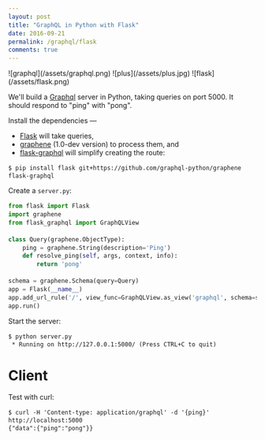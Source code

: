 ```yaml
---
layout: post
title: "GraphQL in Python with Flask"
date: 2016-09-21
permalink: /graphql/flask
comments: true
---
```

<div class="wide-logos" markdown="1">
![graphql](/assets/graphql.png)
![plus](/assets/plus.jpg)
![flask](/assets/flask.png)
</div>

We'll build a [Graphql](http://graphql.org/) server in Python, taking queries
on port 5000. It should respond to "ping" with "pong".

Install the dependencies —

- [Flask](http://flask.pocoo.org) will take queries,
- [graphene](http://graphene-python.org/) (1.0-dev version) to process them, and
- [flask-graphql](https://github.com/graphql-python/flask-graphql) will simplify creating the route:

```shell
$ pip install flask git+https://github.com/graphql-python/graphene flask-graphql
```
Create a `server.py`:

```python
from flask import Flask
import graphene
from flask_graphql import GraphQLView

class Query(graphene.ObjectType):
    ping = graphene.String(description='Ping')
    def resolve_ping(self, args, context, info):
        return 'pong'

schema = graphene.Schema(query=Query)
app = Flask(__name__)
app.add_url_rule('/', view_func=GraphQLView.as_view('graphql', schema=schema))
app.run()
```
Start the server:

```shell
$ python server.py
 * Running on http://127.0.0.1:5000/ (Press CTRL+C to quit)
```

Client
======
Test with curl:

```shell
$ curl -H 'Content-type: application/graphql' -d '{ping}' http://localhost:5000
{"data":{"ping":"pong"}}
```
